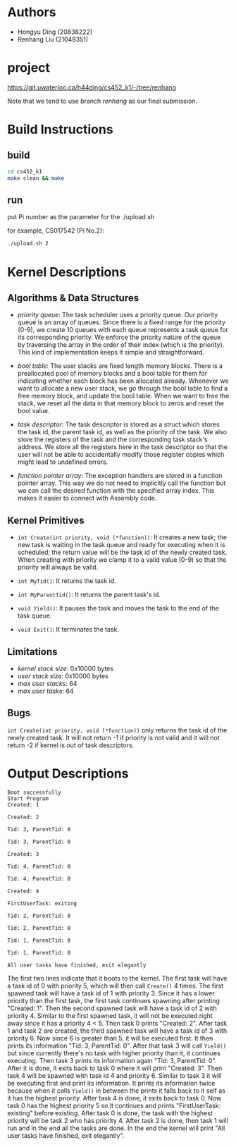 # Authors
- Hongyu Ding (20838222)
- Renhang Liu (21049351)

# project
https://git.uwaterloo.ca/h44ding/cs452_k1/-/tree/renhang

Note that we tend to use branch *renhang* as our final submission.

# Build Instructions
## build
```bash
cd cs452_k1
make clean && make
```
## run
put Pi number as the parameter for the ./upload.sh

for example, CS017542 (Pi No.2):
```bash
./upload.sh 2
```

# Kernel Descriptions
## Algorithms & Data Structures
- *priority queue*: 
The task scheduler uses a priority queue. Our priority queue is an array of queues. Since there is a fixed range for the priority (0-9), we create 10 queues with each queue represents a task queue for its corresponding priority. We enforce the priority nature of the queue by traversing the array in the order of their index (which is the priority). This kind of implementation keeps it simple and straightforward.

- *bool table*: 
The user stacks are fixed length memory blocks. There is a preallocated pool of memory blocks and a bool table for them for indicating whether each block has been allocated already. Whenever we want to allocate a new user stack, we go through the bool table to find a free memory block, and update the bool table. When we want to free the stack, we reset all the data in that memory block to zeros and reset the bool value.

- *task descriptor*: 
The task descriptor is stored as a struct which stores the task id, the parent task id, as well as the priority of the task. We also store the registers of the task and the corresponding task stack's address. We store all the registers here in the task descriptor so that the user will not be able to accidentally modify those register copies which might lead to undefined errors.

- *function pointer array*:
The exception handlers are stored in a function pointer array. This way we do not need to implicitly call the function but we can call the desired function with the specified array index. This makes it easier to connect with Assembly code.

## Kernel Primitives
- `int Create(int priority, void (*function))`: 
   It creates a new task; the new task is waiting in the task queue and ready for executing when it is scheduled; the return value will be the task id of the newly created task. When creating with priority we clamp it to a valid value (0-9) so that the priority will always be valid.

- `int MyTid()`:
   It returns the task id.

- `int MyParentTid()`:
   It returns the parent task's id.

- `void Yield()`:
   It pauses the task and moves the task to the end of the task queue.

- `void Exit()`:
   It terminates the task.

## Limitations
- *kernel stack size*: 0x10000 bytes
- *user stack size*: 0x10000 bytes
- *max user stacks*: 64
- *max user tasks*: 64

## Bugs
`int Create(int priority, void (*function))` only returns the task id of the newly created task. It will not return -1 if priority is not valid and it will not return -2 if kernel is out of task descriptors.

# Output Descriptions
```console
Boot successfully
Start Program
Created: 1

Created: 2

Tid: 3, ParentTid: 0

Tid: 3, ParentTid: 0

Created: 3

Tid: 4, ParentTid: 0

Tid: 4, ParentTid: 0

Created: 4

FirstUserTask: exiting

Tid: 2, ParentTid: 0

Tid: 2, ParentTid: 0

Tid: 1, ParentTid: 0

Tid: 1, ParentTid: 0

All user tasks have finished, exit elegantly
```
The first two lines indicate that it boots to the kernel. The first task will have a task id of 0 with priority 5, which will then call `Create()` 4 times. The first spawned task will have a task id of 1 with priority 3. Since it has a lower priority than the first task, the first task continues spawning after printing "Created: 1". Then the second spawned task will have a task id of 2 with priority 4. Similar to the first spawned task, it will not be executed right away since it has a priority 4 < 5. Then task 0 prints "Created: 2". After task 1 and task 2 are created, the third spawned task will have a task id of 3 with priority 6. Now since 6 is greater than 5, it will be executed first. It then prints its information "Tid: 3, ParentTid: 0". After that task 3 will call `Yield()` but since currently there's no task with higher priority than it, it continues executing. Then task 3 prints its information again "Tid: 3, ParentTid: 0". After it is done, it exits back to task 0 where it will print "Created: 3". Then task 4 will be spawned with task id 4 and priority 6. Similar to task 3 it will be executing first and print its information. It prints its information twice because when it calls `Yield()` in between the prints it falls back to it self as it has the highest priority. After task 4 is done, it exits back to task 0. Now task 0 has the highest priority 5 so it continues and prints "FirstUserTask: existing" before existing. After task 0 is done, the task with the highest priority will be task 2 who has priority 4. After task 2 is done, then task 1 will run and in the end all the tasks are done. In the end the kernel will print "All user tasks have finished, exit elegantly".
